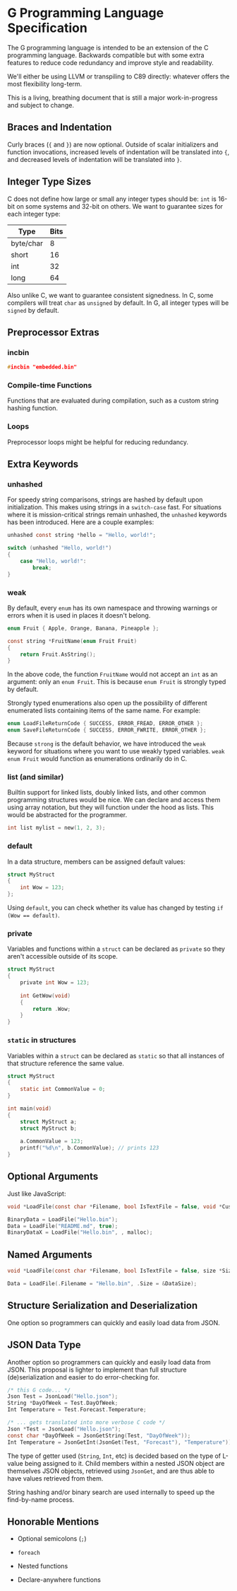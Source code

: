 # G Programming Language Specification

The G programming language is intended to be an extension of the C programming language. Backwards compatible but with some extra features to reduce code redundancy and improve style and readability.

We'll either be using LLVM or transpiling to C89 directly: whatever offers the most flexibility long-term.

This is a living, breathing document that is still a major work-in-progress and subject to change.

## Braces and Indentation

Curly braces (`{` and `}`) are now optional. Outside of scalar initializers and function invocations, increased levels of indentation will be translated into `{`, and decreased levels of indentation will be translated into `}`.

## Integer Type Sizes

C does not define how large or small any integer types should be: `int` is 16-bit on some systems and 32-bit on others. We want to guarantee sizes for each integer type:

| Type      | Bits |
| --------- | ---- |
| byte/char | 8    |
| short     | 16   |
| int       | 32   |
| long      | 64   |

Also unlike C, we want to guarantee consistent signedness. In C, some compilers will treat `char` as `unsigned` by default. In G, all integer types will be `signed` by default.

## Preprocessor Extras

### incbin

```c
#incbin "embedded.bin"
```

### Compile-time Functions

Functions that are evaluated during compilation, such as a custom string hashing function.

### Loops

Preprocessor loops might be helpful for reducing redundancy.

## Extra Keywords

### unhashed

For speedy string comparisons, strings are hashed by default upon initialization. This makes using strings in a `switch-case` fast. For situations where it is mission-critical strings remain unhashed, the `unhashed` keywords has been introduced. Here are a couple examples:

```c
unhashed const string *hello = "Hello, world!";

switch (unhashed "Hello, world!")
{
    case "Hello, world!":
        break;
}
```

### weak

By default, every `enum` has its own namespace and throwing warnings or errors when it is used in places it doesn't belong.

```c
enum Fruit { Apple, Orange, Banana, Pineapple };

const string *FruitName(enum Fruit Fruit)
{
    return Fruit.AsString();
}
```

In the above code, the function `FruitName` would not accept an `int` as an argument: only an `enum Fruit`. This is because `enum Fruit` is strongly typed by default.

Strongly typed enumerations also open up the possibility of different enumerated lists containing items of the same name. For example:

```c
enum LoadFileReturnCode { SUCCESS, ERROR_FREAD, ERROR_OTHER };
enum SaveFileReturnCode { SUCCESS, ERROR_FWRITE, ERROR_OTHER };
```

Because `strong` is the default behavior, we have introduced the `weak` keyword for situations where you want to use weakly typed variables. `weak enum Fruit` would function as enumerations ordinarily do in C.

### list (and similar)

Builtin support for linked lists, doubly linked lists, and other common programming structures would be nice. We can declare and access them using array notation, but they will function under the hood as lists. This would be abstracted for the programmer.

```c
int list mylist = new(1, 2, 3);
```

### default

In a data structure, members can be assigned default values:

```c
struct MyStruct
{
    int Wow = 123;
};
```

Using `default`, you can check whether its value has changed by testing `if (Wow == default)`.

### private

Variables and functions within a `struct` can be declared as `private` so they aren't accessible outside of its scope.

```c
struct MyStruct
{
    private int Wow = 123;
    
    int GetWow(void)
    {
        return .Wow;
    }
}
```

### `static` in structures

Variables within a `struct` can be declared as `static` so that all instances of that structure reference the same value.

```c
struct MyStruct
{
    static int CommonValue = 0;
}

int main(void)
{
    struct MyStruct a;
    struct MyStruct b;
    
    a.CommonValue = 123;
    printf("%d\n", b.CommonValue); // prints 123
}
```

## Optional Arguments

Just like JavaScript:

```c
void *LoadFile(const char *Filename, bool IsTextFile = false, void *CustomAllocator(size_t sz) = 0);

BinaryData = LoadFile("Hello.bin");
Data = LoadFile("README.md", true);
BinaryDataX = LoadFile("Hello.bin", , malloc);
```

## Named Arguments

```c
void *LoadFile(const char *Filename, bool IsTextFile = false, size *Size);

Data = LoadFile(.Filename = "Hello.bin", .Size = &DataSize);
```

## Structure Serialization and Deserialization

One option so programmers can quickly and easily load data from JSON.

## JSON Data Type

Another option so programmers can quickly and easily load data from JSON. This proposal is lighter to implement than full structure (de)serialization and easier to do error-checking for.

```c
/* this G code... */
Json Test = JsonLoad("Hello.json");
String *DayOfWeek = Test.DayOfWeek;
Int Temperature = Test.Forecast.Temperature;

/* ... gets translated into more verbose C code */
Json *Test = JsonLoad("Hello.json");
const char *DayOfWeek = JsonGetString(Test, "DayOfWeek"));
Int Temperature = JsonGetInt(JsonGet(Test, "Forecast"), "Temperature"));
```

The type of getter used (`String`, `Int`, etc) is decided based on the type of L-value being assigned to it. Child members within a nested JSON object are themselves JSON objects, retrieved using `JsonGet`, and are thus able to have values retrieved from them.

String hashing and/or binary search are used internally to speed up the find-by-name process.

## Honorable Mentions

- Optional semicolons (`;`)

- `foreach`

- Nested functions

- Declare-anywhere functions
